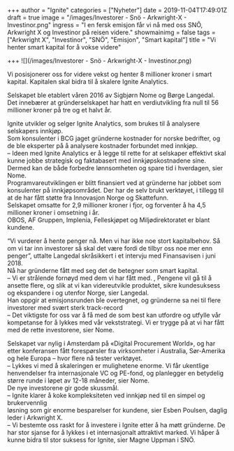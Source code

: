 +++
author = "Ignite"
categories = ["Nyheter"]
date = 2019-11-04T17:49:01Z
draft = true
image = "/images/Investorer - Snö - Arkwright-X - Investinor.png"
ingress = "I en fersk emisjon får vi nå med oss SNÔ, Arkwright X og Investinor på reisen videre."
showmainimg = false
tags = ["Arkwright X", "Investinor", "SNÖ", "Emisjon", "Smart kapital"]
title = "Vi henter smart kapital for å vokse videre"

+++
![](/images/Investorer - Snö - Arkwright-X - Investinor.png)

Vi posisjonerer oss for videre vekst og henter 8 millioner kroner i smart kapital. Kapitalen skal bidra til å skalere Ignite Analytics.

Selskapet ble etablert våren 2016 av Sigbjørn Nome og Børge Langedal.  
Det innebærer at gründerselskapet har hatt en verdiutvikling fra null til 56 millioner kroner på tre og et halvt år.

Ignite utvikler og selger Ignite Analytics, som brukes til å analysere selskapers innkjøp.  
Som konsulenter i BCG jaget gründerne kostnader for norske bedrifter, og de ble eksperter på å analysere kostnader forbundet med innkjøp.  
– Ideen med Ignite Analytics er å legge til rette for at selskaper effektivt skal kunne jobbe strategisk og faktabasert med innkjøpskostnadene sine. Dermed kan de både forbedre lønnsomheten og spare tid i hverdagen, sier Nome.  
Programvareutviklingen er blitt finansiert ved at gründerne har jobbet som konsulenter på innkjøpsområdet. Der har de selv brukt verktøyet, i tillegg til at de har fått støtte fra Innovasjon Norge og Skattefunn.  
Selskapet omsatte for 2,9 millioner kroner i fjor, og forventer å ha 4,5 millioner kroner i omsetning i år.  
OBOS, AF Gruppen, Implenia, Felleskjøpet og Miljødirektoratet er blant kundene.

“Vi vurderer å hente penger nå. Men vi har ikke noe stort kapitalbehov. Så om vi tar inn investorer så skal det være fordi de tilbyr oss noe mer enn penger”, uttalte Langedal skråsikkert i et intervju med Finansavisen i juni 2018.  
Nå har gründerne fått med seg det de betegner som smart kapital.  
– Vi er strålende fornøyd med dem vi har fått med. , Pengene vil gå til å ansette flere, og slik at vi kan videreutvikle produktet, sikre kundesuksess og ekspandere i og utenfor Norge, sier Langedal.  
Han oppgir at emisjonsrunden ble overtegnet, og gründerne sa nei til flere investorer med svært sterk track-record  
– Det viktigste for oss var å få med de som best kan utfordre og utfylle vår kompetanse for å lykkes med vår vekststrategi. Vi er trygge på at vi har fått med de rette investorene, sier Nome.

Selskapet var nylig i Amsterdam på «Digital Procurement World», og har etter konferansen fått forespørsler fra virksomheter i Australia, Sør-Amerika og hele Europa – hvor flere nå tester verktøyet.  
– Lykkes vi med å skaleringen er mulighetene enorme. Vi får ukentlige henvendelser fra internasjonale VC og PE-fond, og planlegger en betydelig større runde i løpet av 12-18 måneder, sier Nome.  
De nye investorene gir gode skussmål.  
– Ignite klarer å koke kompleksiteten ved innkjøp ned til en simpel og brukervennlig  
løsning som gir enorme besparelser for kundene, sier Esben Poulsen, daglig leder i Arkwright X.  
– Vi bestemte oss raskt for å investere i Ignite etter å ha møtt gründerne. De har stor sjanse for å lykkes i et internasjonalt attraktivt marked. Vi håper å kunne bidra til stor suksess for Ignite, sier Magne Uppman i SNÖ.
